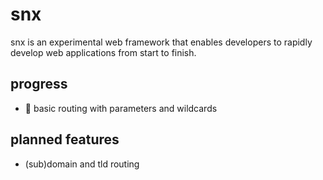 # snx

snx is an experimental web framework that enables developers to rapidly develop web applications from start to finish.

## progress

- 🚧 basic routing with parameters and wildcards

## planned features

- (sub)domain and tld routing
